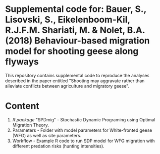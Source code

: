 ﻿# Supplemental code for: Bauer, S., Lisovski, S., Eikelenboom-Kil, R.J.F.M. Shariati, M. & Nolet, B.A. (2018) Behaviour-based migration model for shooting geese along flyways

This repository contains supplemental code to reproduce the analyses described in the paper entitled "Shooting may aggravate rather than alleviate conflicts between agriculture and migratory geese".

# Content
1. _R package_ "SPDmig" - Stochastic Dynamic Programing using Optimal Migration Theory.
2. Parameters - Folder with model parameters for White-fronted geese (WFG) as well as site parameters.
3. Workflow - Example R code to run SDP model for WFG migration with different predation risks (hunting intensities).
